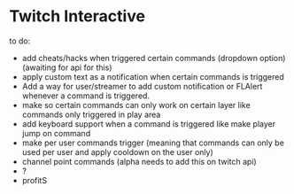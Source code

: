 # Twitch Interactive
to do:
- add cheats/hacks when triggered certain commands (dropdown option) (awaiting for api for this)
- apply custom text as a notification when certain commands is triggered
- Add a way for user/streamer to add custom notification or FLAlert whenever a command is triggered.
- make so certain commands can only work on certain layer like commands only triggered in play area
- add keyboard support when a command is triggered like make player jump on command
- make per user commands trigger (meaning that commands can only be used per user and apply cooldown on the user only)
- channel point commands (alpha needs to add this on twitch api)
- ?
- profitS